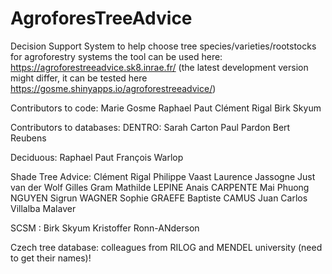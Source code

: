 # AgroforesTreeAdvice
Decision Support System to help choose tree species/varieties/rootstocks for agroforestry systems
the tool can be used here: https://agroforestreeadvice.sk8.inrae.fr/
(the latest development version might differ, it can be tested here https://gosme.shinyapps.io/agroforestreeadvice/)

Contributors to code:
Marie Gosme
Raphael Paut
Clément Rigal
Birk Skyum


Contributors to databases:
DENTRO:
Sarah Carton
Paul Pardon
Bert Reubens

Deciduous:
Raphael Paut
François Warlop

Shade Tree Advice:
Clément Rigal
Philippe Vaast
Laurence Jassogne
Just van der Wolf
Gilles Gram
Mathilde LEPINE
Anais CARPENTE
Mai Phuong NGUYEN
Sigrun WAGNER
Sophie GRAEFE
Baptiste CAMUS
Juan Carlos Villalba Malaver

SCSM :
Birk Skyum
Kristoffer Ronn-ANderson

Czech tree database:
colleagues from RILOG and MENDEL university (need to get their names)!

